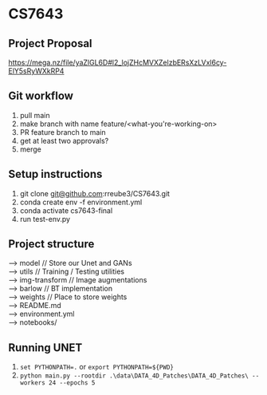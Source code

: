 # CS7643

## Project Proposal

https://mega.nz/file/yaZlGL6D#l2_lojZHcMVXZelzbERsXzLVxl6cy-ElY5sRyWXkRP4

## Git workflow

1. pull main
2. make branch with name feature/<what-you're-working-on>
3. PR feature branch to main
4. get at least two approvals?
5. merge

## Setup instructions
1. git clone git@github.com:rreube3/CS7643.git
2. conda create env -f environment.yml
3. conda activate cs7643-final
4. run test-env.py

## Project structure

--> model // Store our Unet and GANs  
--> utils // Training / Testing utilities  
--> img-transform // Image augmentations  
--> barlow // BT implementation  
--> weights // Place to store weights  
--> README.md  
--> environment.yml  
--> notebooks/ 

## Running UNET

1. `set PYTHONPATH=.` or `export PYTHONPATH=${PWD}`
2. `python main.py --rootdir .\data\DATA_4D_Patches\DATA_4D_Patches\ --workers 24 --epochs 5`